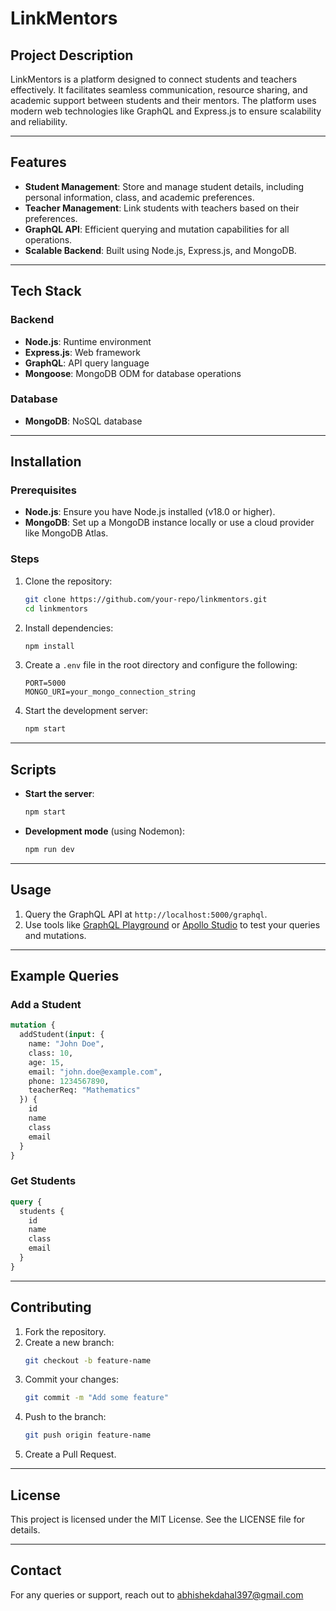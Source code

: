 # LinkMentors

## Project Description
LinkMentors is a platform designed to connect students and teachers effectively. It facilitates seamless communication, resource sharing, and academic support between students and their mentors. The platform uses modern web technologies like GraphQL and Express.js to ensure scalability and reliability.

---

## Features
- **Student Management**: Store and manage student details, including personal information, class, and academic preferences.
- **Teacher Management**: Link students with teachers based on their preferences.
- **GraphQL API**: Efficient querying and mutation capabilities for all operations.
- **Scalable Backend**: Built using Node.js, Express.js, and MongoDB.

---

## Tech Stack

### Backend
- **Node.js**: Runtime environment
- **Express.js**: Web framework
- **GraphQL**: API query language
- **Mongoose**: MongoDB ODM for database operations

### Database
- **MongoDB**: NoSQL database

---

## Installation

### Prerequisites
- **Node.js**: Ensure you have Node.js installed (v18.0 or higher).
- **MongoDB**: Set up a MongoDB instance locally or use a cloud provider like MongoDB Atlas.

### Steps
1. Clone the repository:
   ```bash
   git clone https://github.com/your-repo/linkmentors.git
   cd linkmentors
   ```
2. Install dependencies:
   ```bash
   npm install
   ```
3. Create a `.env` file in the root directory and configure the following:
   ```env
   PORT=5000
   MONGO_URI=your_mongo_connection_string
   ```
4. Start the development server:
   ```bash
   npm start
   ```

---

## Scripts

- **Start the server**:
  ```bash
  npm start
  ```
- **Development mode** (using Nodemon):
  ```bash
  npm run dev
  ```

---


## Usage
1. Query the GraphQL API at `http://localhost:5000/graphql`.
2. Use tools like [GraphQL Playground](https://github.com/graphql/graphql-playground) or [Apollo Studio](https://www.apollographql.com/studio) to test your queries and mutations.

---

## Example Queries

### Add a Student
```graphql
mutation {
  addStudent(input: {
    name: "John Doe",
    class: 10,
    age: 15,
    email: "john.doe@example.com",
    phone: 1234567890,
    teacherReq: "Mathematics"
  }) {
    id
    name
    class
    email
  }
}
```

### Get Students
```graphql
query {
  students {
    id
    name
    class
    email
  }
}
```

---

## Contributing
1. Fork the repository.
2. Create a new branch:
   ```bash
   git checkout -b feature-name
   ```
3. Commit your changes:
   ```bash
   git commit -m "Add some feature"
   ```
4. Push to the branch:
   ```bash
   git push origin feature-name
   ```
5. Create a Pull Request.

---

## License
This project is licensed under the MIT License. See the LICENSE file for details.

---

## Contact
For any queries or support, reach out to abhishekdahal397@gmail.com


